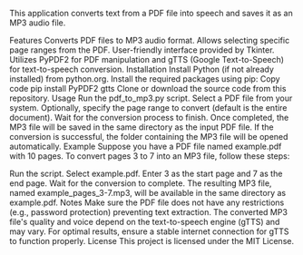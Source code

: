 This application converts text from a PDF file into speech and saves it as an MP3 audio file.

Features
Converts PDF files to MP3 audio format.
Allows selecting specific page ranges from the PDF.
User-friendly interface provided by Tkinter.
Utilizes PyPDF2 for PDF manipulation and gTTS (Google Text-to-Speech) for text-to-speech conversion.
Installation
Install Python (if not already installed) from python.org.
Install the required packages using pip:
Copy code
pip install PyPDF2 gtts
Clone or download the source code from this repository.
Usage
Run the pdf_to_mp3.py script.
Select a PDF file from your system.
Optionally, specify the page range to convert (default is the entire document).
Wait for the conversion process to finish.
Once completed, the MP3 file will be saved in the same directory as the input PDF file.
If the conversion is successful, the folder containing the MP3 file will be opened automatically.
Example
Suppose you have a PDF file named example.pdf with 10 pages. To convert pages 3 to 7 into an MP3 file, follow these steps:

Run the script.
Select example.pdf.
Enter 3 as the start page and 7 as the end page.
Wait for the conversion to complete.
The resulting MP3 file, named example_pages_3-7.mp3, will be available in the same directory as example.pdf.
Notes
Make sure the PDF file does not have any restrictions (e.g., password protection) preventing text extraction.
The converted MP3 file's quality and voice depend on the text-to-speech engine (gTTS) and may vary.
For optimal results, ensure a stable internet connection for gTTS to function properly.
License
This project is licensed under the MIT License.
